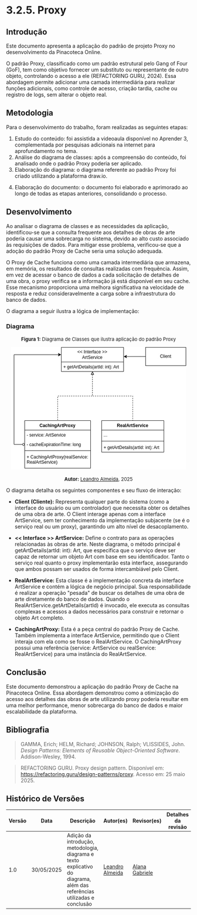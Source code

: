 # 3.2.5. Proxy

## Introdução

Este documento apresenta a aplicação do padrão de projeto Proxy no desenvolvimento da Pinacoteca Online.

O padrão Proxy, classificado como um padrão estrutural pelo Gang of Four (GoF), tem como objetivo fornecer um substituto ou representante de outro objeto, controlando o acesso a ele (REFACTORING GURU, 2024). Essa abordagem permite adicionar uma camada intermediária para realizar funções adicionais, como controle de acesso, criação tardia, cache ou registro de logs, sem alterar o objeto real.

## Metodologia

Para o desenvolvimento do trabalho, foram realizadas as seguintes etapas:

1. Estudo do conteúdo: foi assistida a videoaula disponível no Aprender 3, complementada por pesquisas adicionais na internet para aprofundamento no tema.
2. Análise do diagrama de classes: após a compreensão do conteúdo, foi analisado onde o padrão Proxy poderia ser aplicado.
3. Elaboração do diagrama: o diagrama referente ao padrão Proxy foi criado utilizando a plataforma draw.io.
<!-- 4. Implementação do código: foi realizada a codificação conforme o diagrama elaborado. -->
4. Elaboração do documento: o documento foi elaborado e aprimorado ao longo de todas as etapas anteriores, consolidando o processo.

## Desenvolvimento

Ao analisar o diagrama de classes e as necessidades da aplicação, identificou-se que a consulta frequente aos detalhes de obras de arte poderia causar uma sobrecarga no sistema, devido ao alto custo associado às requisições de dados. Para mitigar esse problema, verificou-se que a adoção do padrão Proxy de Cache seria uma solução adequada.

O Proxy de Cache funciona como uma camada intermediária que armazena, em memória, os resultados de consultas realizadas com frequência. Assim, em vez de acessar o banco de dados a cada solicitação de detalhes de uma obra, o proxy verifica se a informação já está disponível em seu cache. Esse mecanismo proporciona uma melhora significativa na velocidade de resposta e reduz consideravelmente a carga sobre a infraestrutura do banco de dados.

O diagrama a seguir ilustra a lógica de implementação:

### Diagrama

<font size="2"><p style="text-align: center"><b>Figura 1:</b> Diagrama de Classes que ilustra aplicação do padrão Proxy</p></font>

<div style="text-align: center;">

![proxy](./assets/images/proxy.jpg)

</div>

<font size="2"><p style="text-align: center"><b>Autor:</b> <a href="https://github.com/leanars">Leandro Almeida</a>, 2025</p></font>

O diagrama detalha os seguintes componentes e seu fluxo de interação:

- **Client (Cliente):**
  Representa qualquer parte do sistema (como a interface do usuário ou um controlador) que necessita obter os detalhes de uma obra de arte. O Client interage apenas com a interface ArtService, sem ter conhecimento da implementação subjacente (se é o serviço real ou um proxy), garantindo um alto nível de desacoplamento.

- **<< Interface >> ArtService:**
  Define o contrato para as operações relacionadas às obras de arte. Neste diagrama, o método principal é getArtDetails(artId: int): Art, que especifica que o serviço deve ser capaz de retornar um objeto Art com base em seu identificador. Tanto o serviço real quanto o proxy implementarão esta interface, assegurando que ambos possam ser usados de forma intercambiável pelo Client.

- **RealArtService:**
  Esta classe é a implementação concreta da interface ArtService e contém a lógica de negócio principal. Sua responsabilidade é realizar a operação "pesada" de buscar os detalhes de uma obra de arte diretamente do banco de dados. Quando o RealArtService.getArtDetails(artId) é invocado, ele executa as consultas complexas e acessos a dados necessários para construir e retornar o objeto Art completo.

- **CachingArtProxy:**
  Esta é a peça central do padrão Proxy de Cache. Também implementa a interface ArtService, permitindo que o Client interaja com ela como se fosse o RealArtService. O CachingArtProxy possui uma referência (service: ArtService ou realService: RealArtService) para uma instância do RealArtService.

<!-- ### Código -->

<!-- ADICIONAR -->
<!-- ## Demonstração do Código sendo Executado

- [Execução do Código](https://drive.google.com)</br>
  Participantes: -->

## Conclusão

Este documento demonstrou a aplicação do padrão Proxy de Cache na Pinacoteca Online. Essa abordagem demonstrou como a otimização do acesso aos detalhes das obras de arte utilizando proxy poderia resultar em uma melhor performance, menor sobrecarga do banco de dados e maior escalabilidade da plataforma.

## Bibliografia

> GAMMA, Erich; HELM, Richard; JOHNSON, Ralph; VLISSIDES, John. _Design Patterns: Elements of Reusable Object-Oriented Software_. Addison-Wesley, 1994.

> REFACTORING GURU. Proxy design pattern. Disponível em: <https://refactoring.guru/design-patterns/proxy>. Acesso em: 25 maio 2025.

## Histórico de Versões

| Versão | Data       | Descrição                                                                                                                | Autor(es)                                     | Revisor(es)             | Detalhes da revisão |
| ------ | ---------- | ------------------------------------------------------------------------------------------------------------------------ | --------------------------------------------- | ----------------------- | ------------------- |
| 1.0    | 30/05/2025 | Adição da introdução, metodologia, diagrama e texto explicativo do diagrama, além das referências utilizadas e conclusão | [Leandro Almeida](https://github.com/leanars) | [Alana Gabriele](https://github.com/alanagabriele) |                     |
